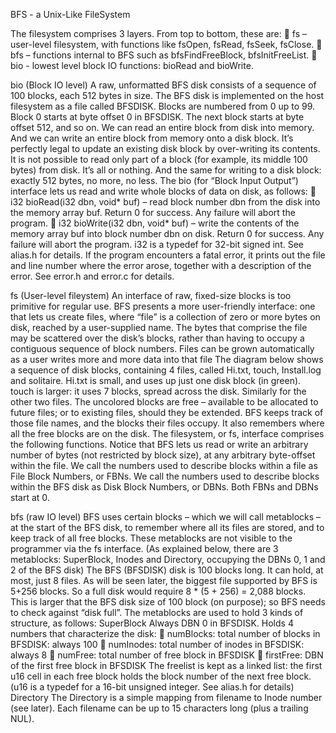 BFS - a Unix-Like FileSystem

The filesystem comprises 3 layers. From top to bottom, these are:
 fs – user-level filesystem, with functions like fsOpen, fsRead, fsSeek, fsClose.
 bfs – functions internal to BFS such as bfsFindFreeBlock, bfsInitFreeList.
 bio - lowest level block IO functions: bioRead and bioWrite.

bio (Block IO level)
A raw, unformatted BFS disk consists of a sequence of 100 blocks, each 512 bytes in size. The BFS disk is
implemented on the host filesystem as a file called BFSDISK. Blocks are numbered from 0 up to 99. Block
0 starts at byte offset 0 in BFSDISK. The next block starts at byte offset 512, and so on. We can read an
entire block from disk into memory. And we can write an entire block from memory onto a disk block.
It’s perfectly legal to update an existing disk block by over-writing its contents.
It is not possible to read only part of a block (for example, its middle 100 bytes) from disk. It’s all or
nothing. And the same for writing to a disk block: exactly 512 bytes, no more, no less.
The bio (for “Block Input Output”) interface lets us read and write whole blocks of data on disk, as follows:
 i32 bioRead(i32 dbn, void* buf) – read block number dbn from the disk into the memory array
buf. Return 0 for success. Any failure will abort the program.
 i32 bioWrite(i32 dbn, void* buf) – write the contents of the memory array buf into block number
dbn on disk. Return 0 for success. Any failure will abort the program.
i32 is a typedef for 32-bit signed int. See alias.h for details.
If the program encounters a fatal error, it prints out the file and line number where the error arose,
together with a description of the error. See error.h and error.c for details.

fs (User-level fileystem)
An interface of raw, fixed-size blocks is too primitive for regular use. BFS presents a more user-friendly
interface: one that lets us create files, where “file” is a collection of zero or more bytes on disk, reached
by a user-supplied name. The bytes that comprise the file may be scattered over the disk’s blocks, rather
than having to occupy a contiguous sequence of block numbers. Files can be grown automatically as a
user writes more and more data into that file
The diagram below shows a sequence of disk blocks, containing 4 files, called Hi.txt, touch, Install.log and
solitaire. Hi.txt is small, and uses up just one disk block (in green). touch is larger: it uses 7 blocks, spread
across the disk. Similarly for the other two files. The uncolored blocks are free – available to be allocated
to future files; or to existing files, should they be extended.
BFS keeps track of those file names, and the blocks their files occupy. It also remembers where all the
free blocks are on the disk.
The filesystem, or fs, interface comprises the following functions. Notice that BFS lets us read or write an
arbitrary number of bytes (not restricted by block size), at any arbitrary byte-offset within the file.
We call the numbers used to describe blocks within a file as File Block Numbers, or FBNs. We call the
numbers used to describe blocks within the BFS disk as Disk Block Numbers, or DBNs. Both FBNs and
DBNs start at 0.

bfs (raw IO level)
BFS uses certain blocks – which we will call metablocks – at the start of the BFS disk, to remember where
all its files are stored, and to keep track of all free blocks. These metablocks are not visible to the
programmer via the fs interface.
(As explained below, there are 3 metablocks: SuperBlock, Inodes and Directory, occupying the DBNs 0, 1
and 2 of the BFS disk)
The BFS (BFSDISK) disk is 100 blocks long. It can hold, at most, just 8 files. As will be seen later, the biggest
file supported by BFS is 5+256 blocks. So a full disk would require 8 * (5 + 256) = 2,088 blocks. This is
larger that the BFS disk size of 100 block (on purpose); so BFS needs to check against “disk full”.
The metablocks are used to hold 3 kinds of structure, as follows:
SuperBlock
Always DBN 0 in BFSDISK. Holds 4 numbers that characterize the disk:
 numBlocks: total number of blocks in BFSDISK: always 100
 numInodes: total number of inodes in BFSDISK: always 8
 numFree: total number of free block in BFSDISK
 firstFree: DBN of the first free block in BFSDISK
The freelist is kept as a linked list: the first u16 cell in each free block holds the block number of the
next free block. (u16 is a typedef for a 16-bit unsigned integer. See alias.h for details)
Directory
The Directory is a simple mapping from filename to Inode number (see later). Each filename can be
up to 15 characters long (plus a trailing NUL).

